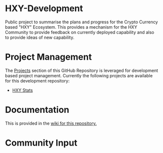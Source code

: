 # HXY-Development
Public project to summarise the plans and progress for the Crypto Currency based "HXY" Ecosystem.  This provides a mechanism for the HXY Community to provide
feedback on currently deployed capability and also to provide ideas of new capability.

# Project Management
The [Projects](https://github.com/NathanShanners/hxy/projects) section of this GitHub Repository is leveraged for development based project management.  Currently the following projects are available for this development repository:
  - [HXY Stats](https://github.com/NathanShanners/HXY-Development/projects/1)

# Documentation
This is provided in the [wiki for this repository.](https://github.com/NathanShanners/HXY-Development/wiki)

# Community Input
